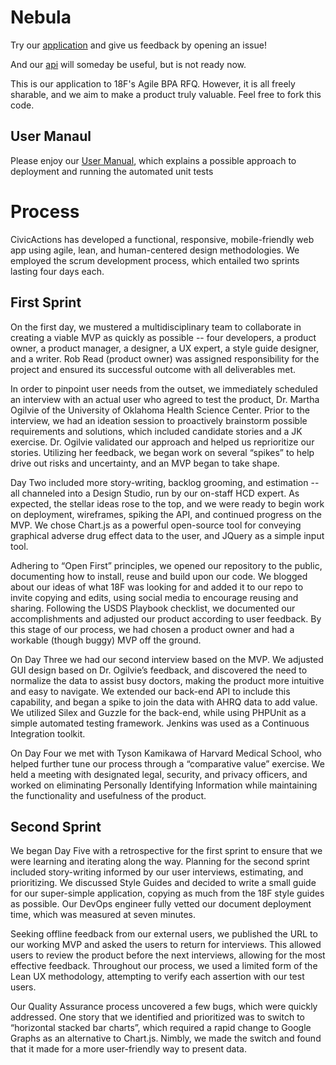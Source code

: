 # Nebula

Try our [application](https://nebula.civicactions.com/) and give us feedback by opening an issue!

And our [api](https://nebulaapi.civicactions.com/) will someday be useful, but is not 
ready now.

This is our application to 18F's Agile BPA RFQ.  However, it is all freely sharable, and we aim to make a product 
truly valuable. Feel free to fork this code.

## User Manaul

Please enjoy our [User Manual](USER_MANUAL.md), which explains a possible approach to
deployment and running the automated unit tests

# Process

CivicActions has developed a functional, responsive, mobile-friendly web app using agile, lean, and human-centered design methodologies. We employed the scrum development process, which entailed two sprints lasting four days each.

## First Sprint

On the first day, we mustered a multidisciplinary team to collaborate in creating a viable MVP as quickly as possible -- four developers, a product owner, a product manager, a designer, a UX expert, a style guide designer, and a writer. Rob Read (product owner) was assigned responsibility for the project and ensured its successful outcome with all deliverables met.

In order to pinpoint user needs from the outset, we immediately scheduled an interview with an actual user who agreed to test the product, Dr. Martha Ogilvie of the University of Oklahoma Health Science Center. Prior to the interview, we had an ideation session to proactively brainstorm possible requirements and solutions, which included candidate stories and a JK exercise. Dr. Ogilvie validated our approach and helped us reprioritize our stories. Utilizing her feedback, we began work on several “spikes” to help drive out risks and uncertainty, and an MVP began to take shape.

Day Two included more story-writing, backlog grooming, and estimation -- all channeled into a Design Studio, run by our on-staff HCD expert. As expected, the stellar ideas rose to the top, and we were ready to begin work on deployment, wireframes, spiking the API, and continued progress on the MVP.  We chose Chart.js as a powerful open-source tool for conveying graphical adverse drug effect data to the user, and JQuery as a simple input tool.

Adhering to “Open First” principles, we opened our repository to the public, documenting how to install, reuse and build upon our code.  We blogged about our ideas of what 18F was looking for and added it to our repo to invite copying and edits, using social media to encourage reusing and sharing. Following the USDS Playbook checklist, we documented our accomplishments and adjusted our product according to user feedback. By this stage of our process, we had chosen a product owner and had a workable (though buggy) MVP off the ground.

On Day Three we had our second interview based on the MVP. We adjusted GUI design based on Dr. Ogilvie’s feedback, and discovered the need to normalize the data to assist busy doctors, making the product more intuitive and easy to navigate. We extended our back-end API to include this capability, and began a spike to join the data with AHRQ data to add value. We utilized Silex and Guzzle for the back-end, while using PHPUnit as a simple automated testing framework. Jenkins was used as a Continuous Integration toolkit.

On Day Four we met with Tyson Kamikawa of Harvard Medical School, who helped further tune our process through a “comparative value” exercise. We held a meeting with designated legal, security, and privacy officers, and worked on eliminating Personally Identifying Information while maintaining the functionality and usefulness of the product.

## Second Sprint

We began Day Five with a retrospective for the first sprint to ensure that we were learning and iterating along the way. Planning for the second sprint included story-writing informed by our user interviews, estimating, and prioritizing. We discussed Style Guides and decided to write a small guide for our super-simple application, copying as much from the 18F style guides as possible. Our DevOps engineer fully vetted our document deployment time, which was measured at seven minutes.

Seeking offline feedback from our external users, we published the URL to our working MVP and asked the users to return for interviews. This allowed users to review the product before the next interviews, allowing for the most effective feedback. Throughout our process, we used a limited form of the Lean UX methodology, attempting to verify each assertion with our test users.

Our Quality Assurance process uncovered a few bugs, which were quickly addressed.  One story that we identified and prioritized was to switch to “horizontal stacked bar charts”, which required a rapid change to Google Graphs as an alternative to Chart.js. Nimbly, we made the switch and found that it made for a more user-friendly way to present data.

